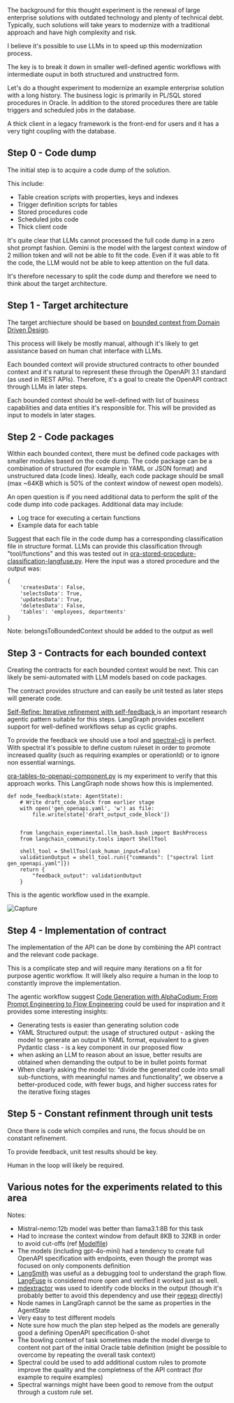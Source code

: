 The background for this thought experiment is the renewal of large enterprise solutions with outdated technology and plenty of technical debt. 
Typically, such solutions will take years to modernize with a traditional approach and have high complexity and risk. 

I believe it's possible to use LLMs in to speed up this modernization process.

The key is to break it down in smaller well-defined agentic workflows with intermediate ouput in both structured and unstructred form. 

Let's do a thought experiment to modernize an example enterprise solution with a long history. 
The business logic is primarily in PL/SQL stored procedures in Oracle. 
In addition to the stored procedures there are table triggers and scheduled jobs in the database. 

A thick client in a legacy framework is the front-end for users and it has a very tight coupling with the database.

## Step 0 - Code dump

The initial step is to acquire a code dump of the solution. 

This include: 

- Table creation scripts with properties, keys and indexes
- Trigger definition scripts for tables
- Stored procedures code
- Scheduled jobs code
- Thick client code


It's quite clear that LLMs cannot processed the full code dump in a zero shot prompt fashion. Gemini is the model with the largest context window of 2 million token and will not be able to fit the code. 
Even if it was able to fit the code, the LLM would not be able to keep attention on the full data. 

It's therefore necessary to split the code dump and therefore we need to think about the target architecture.

## Step 1 - Target architecture
The target archiecture should be based on [bounded context from Domain Driven Design](https://learn.microsoft.com/en-us/azure/architecture/microservices/model/domain-analysis). 

This process will likely be mostly manual, although it's likely to get assistance based on human chat interface with LLMs. 

Each bounded context will provide structured contracts to other bounded context and it's natural to represent these through the OpenAPI 3.1 standard (as used in REST APIs).
Therefore, it's a goal to create the OpenAPI contract through LLMs in later steps. 

Each bounded context should be well-defined with list of business capabilities and data entities it's responsible for. This will be provided as input to models in later stages. 

## Step 2 - Code packages
Within each bounded context, there must be defined code packages with smaller modules based on the code dump. 
The code package can be a combination of structured (for example in YAML or JSON format) and unstructured data (code lines). Ideally, each code package should be small (max ~64KB which is 50% of the context window of newest open models).

An open question is if you need additional data to perform the split of the code dump into code packages. 
Additional data may include: 

- Log trace for executing a certain functions
- Example data for each table

Suggest that each file in the code dump has a corresponding classification file in structure format. 
LLMs can provide this classification through "tool/functions" and this was tested out in [ora-stored-procedure-classification-langfuse.py](https://github.com/elsewhat/multi-agent-langgraph-experiments/blob/main/ora-stored-procedure-classification-langfuse.py). Here the input was a stored procedure and the output was:
```
{
    'createsData': False, 
    'selectsData': True, 
    'updatesData': True, 
    'deletesData': False, 
    'tables': 'employees, departments'
}
```
Note: belongsToBoundedContext should be added to the output as well

## Step 3 - Contracts for each bounded context
Creating the contracts for each bounded context would be next. 
This can likely be semi-automated with LLM models based on code packages. 

The contract provides structure and can easily be unit tested as later steps will generate code. 

[Self-Refine: Iterative refinement with self-feedback ](https://arxiv.org/abs/2303.17651) is an important research agentic pattern suitable for this steps. LangGraph provides excellent support for well-defined workflows setup as cyclic graphs.

To provide the feedback we should use a tool and [spectral-cli](https://github.com/stoplightio/spectral) is perfect. With spectral it's possible to define custom ruleset in order to promote increased quality (such as requiring examples or operationId) or to ignore non essential warnings.


[ora-tables-to-openapi-component.py](https://github.com/elsewhat/multi-agent-langgraph-experiments/blob/main/ora-tables-to-openapi-component.py) is my experiment to verify that this approach works. 
This LangGraph node shows how this is implemented.
```
def node_feedback(state: AgentState):
    # Write draft_code_block from earlier stage
    with open('gen_openapi.yaml', 'w') as file:
        file.write(state['draft_output_code_block'])


    from langchain_experimental.llm_bash.bash import BashProcess
    from langchain_community.tools import ShellTool

    shell_tool = ShellTool(ask_human_input=False)
    validationOutput = shell_tool.run({"commands": ["spectral lint gen_openapi.yaml"]})
    return {
        "feedback_output": validationOutput
    }
```

This is the agentic workflow used in the example.

![Capture](img/graph_ora_tables.png)

## Step 4 - Implementation of contract
The implementation of the API can be done by combining the API contract and the relevant code package. 

This is a complicate step and will require many iterations on a fit for purpose agentic workflow. It will likely also require a human in the loop to constantly improve the implementation. 

The agentic workflow suggest [Code Generation with AlphaCodium: From Prompt Engineering to Flow Engineering](https://arxiv.org/abs/2401.08500) could be used for inspiration and it provides some interesting insights: 

- Generating  tests is easier than generating solution code
- YAML Structured output: the usage of structured output - asking the model to generate an output in YAML format, equivalent to a given Pydantic class - is a key component in our proposed flow
- when asking an LLM to reason about an issue, better results are obtained when demanding the output to be in bullet points format
- When clearly asking the model to: “divide the generated code into small sub-functions, with meaningful names and functionality”, we observe a better-produced code, with fewer bugs, and higher success rates for the iterative fixing stages


## Step 5 - Constant refinment through unit tests
Once there is code which compiles and runs, the focus should be on constant refinement. 

To provide feedback, unit test results should be key. 

Human in the loop will likely be required.




## Various notes for the experiments related to this area
Notes:

- Mistral-nemo:12b model was better than llama3.1:8B for this task
- Had to increase the context window from default 8KB to 32KB in order to avoid cut-offs (ref [Modelfile](https://github.com/elsewhat/multi-agent-langgraph-experiments/blob/main/Modelfile_mistral_nemo_32kb_context.txt))
- The models (including gpt-4o-mini) had a tendency to create full OpenAPI specification with endpoints, even though the prompt was focused on only components definition
- [LangSmith](https://smith.langchain.com/) was useful as a debugging tool to understand the graph flow. [LangFuse](https://github.com/langfuse/langfuse) is considered more open and verified it worked just as well.
- [mdextractor](https://github.com/chigwell/mdextractor) was used to identify code blocks in the output (though it's probably better to avoid this dependency and use their [regexp](https://github.com/chigwell/mdextractor/blob/main/mdextractor/__init__.py) directly)
- Node names in LangGraph cannot be the same as properties in the AgentState
- Very easy to test different models
- Note sure how much the plan step helped as the models are generally good a defining OpenAPI specification 0-shot
- The bowling context of task sometimes made the model diverge to content not part of the initial Oracle table definition (might be possible to overcome by repeating the overall task context)
- Spectral could be used to add additional custom rules to promote improve the quality and the completness of the API contract (for example to require examples)
- Spectral warnings might have been good to remove from the output through a custom rule set.